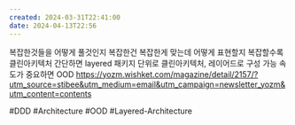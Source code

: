 ```yaml
---
created: 2024-03-31T22:41:00
date: 2024-04-13T22:56
---
```

복잡한것들을 어떻게 풀것인지
복잡한건 복잡한게 맞는데 어떻게 표현할지
복잡할수록 클린아키텍처
간단하면 layered
패키지 단위로 클린아키텍처, 레이어드로 구성 가능
속도가 중요하면 OOD
https://yozm.wishket.com/magazine/detail/2157/?utm_source=stibee&utm_medium=email&utm_campaign=newsletter_yozm&utm_content=contents

#DDD
#Architecture 
#OOD
#Layered-Architecture